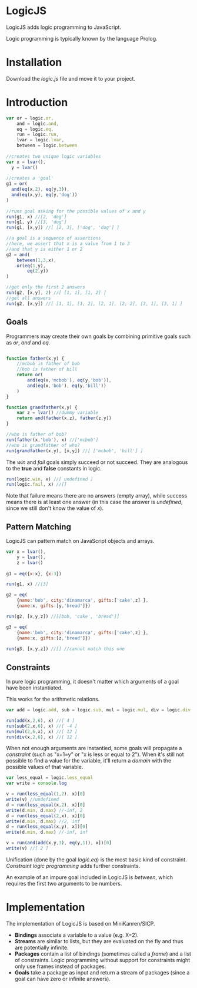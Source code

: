 LogicJS
=======

LogicJS adds logic programming to JavaScript.

Logic programming is typically known by the language Prolog.

Installation
=======

Download the *logic.js* file and move it to your project.

Introduction
=======

```javascript
var or = logic.or,
	and = logic.and,
	eq = logic.eq,
	run = logic.run,
	lvar = logic.lvar,
	between = logic.between
	
//creates two unique logic variables
var x = lvar(),
  y = lvar()
  
//creates a 'goal'
g1 = or(
  and(eq(x,2), eq(y,3)),
  and(eq(x,y), eq(y,'dog'))
)
	
//runs goal asking for the possible values of x and y
run(g1, x) //[2, 'dog']
run(g1, y) //[3, 'dog']
run(g1, [x,y]) //[ [2, 3], ['dog', 'dog'] ]

//a goal is a sequence of assertions
//here, we assert that x is a value from 1 to 3
//and that y is either 1 or 2
g2 = and(
	between(1,3,x),
	or(eq(1,y), 
		eq(2,y))
)

//get only the first 2 answers
run(g2, [x,y], 2) //[ [1, 1], [1, 2] ]
//get all answers
run(g2, [x,y]) //[ [1, 1], [1, 2], [2, 1], [2, 2], [3, 1], [3, 1] ]
```

Goals
-----

Programmers may create their own goals by combining primitive goals such as *or*, *and* and *eq*.

```javascript

function father(x,y) {
	//mcbob is father of bob
	//bob is father of bill
	return or(
		and(eq(x,'mcbob'), eq(y,'bob')),
		and(eq(x,'bob'), eq(y,'bill'))
	)
}

function grandfather(x,y) {
	var z = lvar() //dummy variable
	return and(father(x,z), father(z,y))
}

//who is father of bob?
run(father(x,'bob'), x) //['mcbob']
//who is grandfather of who?
run(grandfather(x,y), [x,y]) //[ ['mcbob', 'bill'] ]
```

The *win* and *fail* goals simply succeed or not succeed. They are analogous to the **true** and **false** constants in logic.

```javascript
run(logic.win, x) //[ undefined ]
run(logic.fail, x) //[]
```

Note that failure means there are no answers (empty array), while success means there is at least one answer (in this case the answer is *undefined*, since we still don't know the value of *x*).

Pattern Matching
---------

LogicJS can pattern match on JavaScript objects and arrays.

```javascript
var x = lvar(), 
	y = lvar(),
	z = lvar()
	
g1 = eq({x:x}, {x:3})

run(g1, x) //[3]

g2 = eq(
	{name:'bob', city:'dinamarca', gifts:['cake',z] }, 
	{name:x, gifts:[y,'bread']})

run(g2, [x,y,z]) //[[bob, 'cake', 'bread']]

g3 = eq(
	{name:'bob', city:'dinamarca', gifts:['cake',z] }, 
	{name:x, gifts:[z,'bread']})
	
run(g3, [x,y,z]) //[] //cannot match this one
```

Constraints
-----------

In pure logic programming, it doesn't matter which arguments of a goal have been instantiated.

This works for the arithmetic relations.

```javascript
var add = logic.add, sub = logic.sub, mul = logic.mul, div = logic.div

run(add(x,2,6), x) //[ 4 ]
run(sub(2,x,6), x) //[ -4 ]
run(mul(2,6,x), x) //[ 12 ]
run(div(x,2,6), x) //[ 12 ]
```

When not enough arguments are instantied, some goals will propagate a *constraint* (such as "x+1=y" or "x is less or equal to 2"). When it's still not possible to find a value for the variable, it'll return a *domain* with the possible values of that variable.

```javascript
var less_equal = logic.less_equal
var write = console.log

v = run(less_equal(1,2), x)[0]
write(v) //undefined
d = run(less_equal(x,2), x)[0]
write(d.min, d.max) //-inf, 2
d = run(less_equal(2,x), x)[0]
write(d.min, d.max) //2, inf
d = run(less_equal(x,y), x])[0]
write(d.min, d.max) //-inf, inf

v = run(and(add(x,y,3), eq(y,1)), x])[0]
write(v) //[ 2 ]
```

Unification (done by the goal *logic.eq*) is the most basic kind of constraint. *Constraint logic programming* adds further constraints.

An example of an impure goal included in LogicJS is *between*, which requires the first two arguments to be numbers.


Implementation
==============

The implementation of LogicJS is based on MiniKanren/SICP.

* **Bindings** associate a variable to a value (e.g. X=2).
* **Streams** are similar to lists, but they are evaluated on the fly and thus are potentially infinite.
* **Packages** contain a list of bindings (sometimes called a *frame*) and a list of constraints. Logic programming without support for constraints might only use frames instead of packages.
* **Goals** take a package as input and return a stream of packages (since a goal can have zero or infinite answers).
